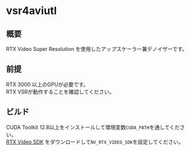 # vsr4aviutl
## 概要
RTX Video Super Resolution を使用したアップスケーラー兼デノイザーです。  

## 前提
RTX 3000 以上のGPUが必要です。  
RTX VSRが動作することを確認してください。

## ビルド
CUDA Toolkit 12.8以上をインストールして環境変数`CUDA_PATH`を通してください。  
[RTX Video SDK](https://developer.nvidia.com/rtx-video-sdk) をダウンロードして`NV_RTX_VIDEO_SDK`を設定してください。
